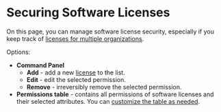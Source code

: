 # Securing Software Licenses
 
On this page, you can manage software license security, especially if you keep track of [licenses for multiple organizations](../../../../alvao-asset-management/software-management/licenses).
 
Options:
 
- **Command Panel**
    - **Add** - add a new [license](software-licenses-security/item) to the list.
    - **Edit** - edit the selected permission.
    - **Remove** - irreversibly remove the selected permission.
- **Permissions table** - contains all permissions of software licenses and their selected attributes. You can [customize the table as needed](../../../../alvao-asset-management/working-with-tables).
